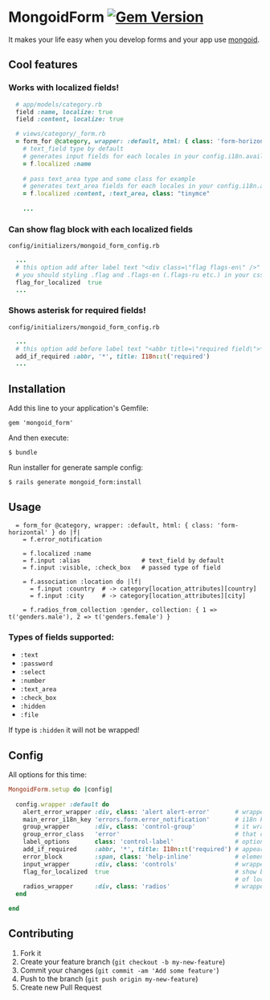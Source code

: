 # MongoidForm [![Gem Version](https://badge.fury.io/rb/mongoid_form.png)](http://badge.fury.io/rb/mongoid_form)

It makes your life easy when you develop forms and your app use [mongoid](https://github.com/mongoid/mongoid).

## Cool features

### Works with localized fields!

``` ruby  
  # app/models/category.rb
  field :name, localize: true
  field :content, localize: true

  # views/category/_form.rb
  = form_for @category, wrapper: :default, html: { class: 'form-horizontal' } do |f|
    # text_field type by default
    # generates input fields for each locales in your config.i18n.available_locales
    = f.localized :name
    
    # pass text_area type and some class for example
    # generates text_area fields for each locales in your config.i18n.available_locales
    = f.localized :content, :text_area, class: "tinymce"
    
    ...
```

### Can show flag block with each localized fields

``config/initializers/mongoid_form_config.rb``
``` ruby
  ...
  # this option add after label text "<div class=\"flag flags-en\" />" to each locale fo localized fields 
  # you should styling .flag and .flags-en (.flags-ru etc.) in your css.
  flag_for_localized  true
  ...
```

### Shows asterisk for required fields!

``config/initializers/mongoid_form_config.rb``
``` ruby
  ...
  # this option add before label text "<abbr title=\"required field\">*</abbr>" to required fields 
  add_if_required :abbr, '*', title: I18n::t('required')
  ...
```

## Installation

Add this line to your application's Gemfile:

    gem 'mongoid_form'

And then execute:

    $ bundle

Run installer for generate sample config:

    $ rails generate mongoid_form:install

## Usage

``` haml
  = form_for @category, wrapper: :default, html: { class: 'form-horizontal' } do |f|
    = f.error_notification
      
    = f.localized :name
    = f.input :alias                 # text_field by default
    = f.input :visible, :check_box   # passed type of field

    = f.association :location do |lf|
      = f.input :country  # -> category[location_attributes][country]
      = f.input :city     # -> category[location_attributes][city]

    = f.radios_from_collection :gender, collection: { 1 => t('genders.male'), 2 => t('genders.female') }

```

### Types of fields supported:
  
  * ```:text```
  * ```:password```
  * ```:select```
  * ```:number```
  * ```:text_area```
  * ```:check_box```
  * ```:hidden```
  * ```:file```

If type is ```:hidden``` it will not be wrapped!


## Config

All options for this time:

``` ruby
MongoidForm.setup do |config|
  
  config.wrapper :default do
    alert_error_wrapper :div, class: 'alert alert-error'       # wrapper for form main error
    main_error_i18n_key 'errors.form.error_notification'       # i18n key for form main error 
    group_wrapper       :div, class: 'control-group'           # it wrap group of label + input
    group_error_class   'error'                                # that class will added to group wrapper if errors for field
    label_options       class: 'control-label'                 # options for label field
    add_if_required     :abbr, '*', title: I18n::t('required') # appears before label text if field is required
    error_block         :span, class: 'help-inline'            # element containing error message, appears after input
    input_wrapper       :div, class: 'controls'                # wrapper element for each input
    flag_for_localized  true                                   # show block with class "flag flags-#{locale}" after label text 
                                                               # of localized fields
    radios_wrapper      :div, class: 'radios'                  # wrapper for radios group
  end

end
```

## Contributing

1. Fork it
2. Create your feature branch (`git checkout -b my-new-feature`)
3. Commit your changes (`git commit -am 'Add some feature'`)
4. Push to the branch (`git push origin my-new-feature`)
5. Create new Pull Request
